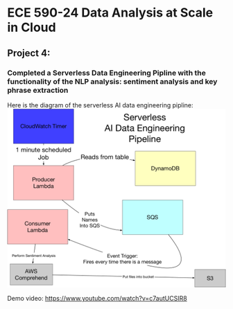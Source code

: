 # ECE 590-24 Data Analysis at Scale in Cloud
## Project 4: 
### Completed a Serverless Data Engineering Pipline with the functionality of the NLP analysis: sentiment analysis and key phrase extraction

Here is the diagram of the serverless AI data engineering pipline:
![image](https://github.com/YummyPancake/awslambdaNLP/blob/master/images/serverless_structure.png)

Demo video:
https://www.youtube.com/watch?v=c7autUCSIR8
